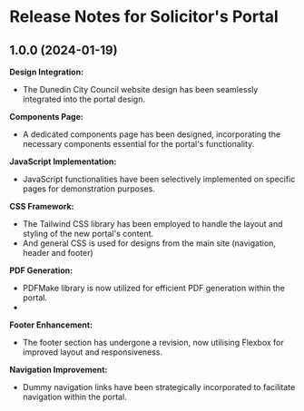 # Release Notes for Solicitor's Portal
## 1.0.0 (2024-01-19)

**Design Integration:**

- The Dunedin City Council website design has been seamlessly integrated into the portal design.

**Components Page:**

 - A dedicated components page has been designed, incorporating the necessary components essential for the portal's functionality.

**JavaScript Implementation:**

 - JavaScript functionalities have been selectively implemented on specific pages for demonstration purposes.

**CSS Framework:**

- The Tailwind CSS library has been employed to handle the layout and styling of the new portal's content.
- And general CSS is used for designs from the main site (navigation, header and footer)

**PDF Generation:**

- PDFMake library is now utilized for efficient PDF generation within the portal.
- 
**Footer Enhancement:**

- The footer section has undergone a revision, now utilising Flexbox for improved layout and responsiveness.

**Navigation Improvement:**

- Dummy navigation links have been strategically incorporated to facilitate navigation within the portal.


